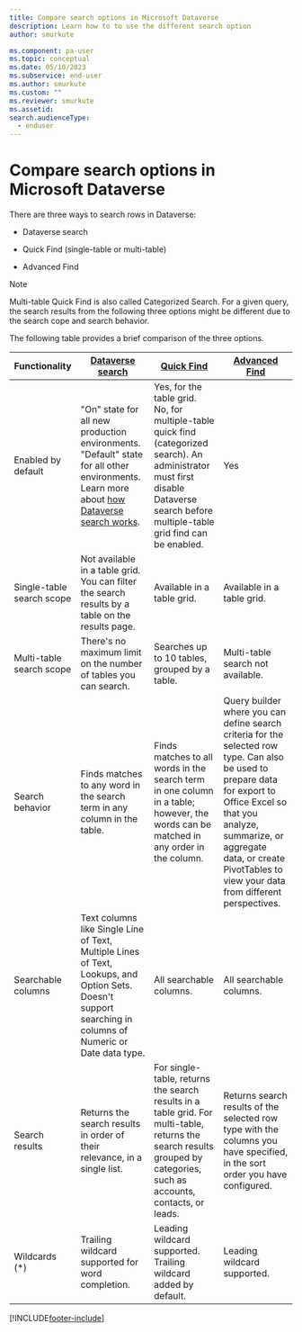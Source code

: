 ```yaml
---
title: Compare search options in Microsoft Dataverse
description: Learn how to to use the different search option
author: smurkute

ms.component: pa-user
ms.topic: conceptual
ms.date: 05/10/2023
ms.subservice: end-user
ms.author: smurkute
ms.custom: ""
ms.reviewer: smurkute
ms.assetid: 
search.audienceType: 
  - enduser
---
```


# Compare search options in Microsoft Dataverse

There are three ways to search rows in Dataverse:

-   Dataverse search   
  
-   Quick Find (single-table or multi-table)  

-   Advanced Find

> [!NOTE]
> Multi-table Quick Find is also called Categorized Search.
> For a given query, the search results from the following three options might be different due to the search cope and search behavior.
  
The following table provides a brief comparison of the three options.

|Functionality|[Dataverse search](relevance-search.md)|[Quick Find](quick-find.md)|[Advanced Find](advanced-find.md)|  
|-------------------|---------------------------|----------------|-------------------|  
|Enabled by default|"On" state for all new production environments. "Default" state for all other environments. Learn more about [how Dataverse search works](/power-platform/admin/configure-relevance-search-organization#enable-dataverse-search). <br> |Yes, for the table grid. </br> No, for multiple-table quick find (categorized search). An administrator must first disable Dataverse search before multiple-table grid find can be enabled.|Yes|  
|Single-table search scope|Not available in a table grid. You can filter the search results by a table on the results page.|Available in a table grid.|Available in a table grid.|  
|Multi-table search scope|There's no maximum limit on the number of tables you can search.|Searches up to 10 tables, grouped by a table.|Multi-table search not available.|  
|Search behavior|Finds matches to any word in the search term in any column in the table.|Finds matches to all words in the search term in one column in a table; however, the words can be matched in any order in the column.|Query builder where you can define search criteria for the selected row type. Can also be used to prepare data for export to Office Excel so that you analyze, summarize, or aggregate data, or create PivotTables to view your data from different perspectives.|  
|Searchable columns|Text columns like Single Line of Text, Multiple Lines of Text, Lookups, and Option Sets. Doesn't support searching in columns of Numeric or Date data type.|All searchable columns.|All searchable columns.|  
|Search results|Returns the search results in order of their relevance, in a single list.|For single-table, returns the search results in a table grid. For multi-table, returns the search results grouped by categories, such as accounts, contacts, or leads.|Returns search results of the selected row type with the columns you have specified, in the sort order you have configured.|
|Wildcards (*)|Trailing wildcard supported for word completion.|Leading wildcard supported. Trailing wildcard added by default.|Leading wildcard supported.|  


[!INCLUDE[footer-include](../includes/footer-banner.md)]
